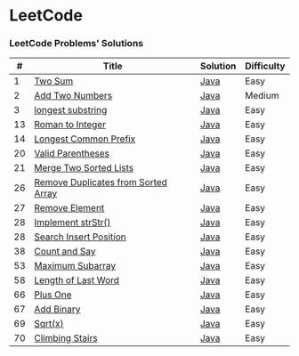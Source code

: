 LeetCode
========
### LeetCode Problems' Solutions
| # | Title | Solution | Difficulty |
|---| ----- | -------- | ---------- |
|1| [Two Sum](https://leetcode.com/problems/two-sum/description/) | [Java](./algorithms/TwoSum/) | Easy |
|2| [Add Two Numbers](https://leetcode-cn.com/problems/add-two-numbers/description/) | [Java](./algorithms/AddTwoNum/AddTwoNum.java) | Medium |
|3| [longest substring](https://leetcode-cn.com/problems/longest-substring-without-repeating-characters/description/) | [Java](./algorithms/LongestSubstring/) | Easy |
|13| [Roman to Integer](https://leetcode-cn.com/problems/roman-to-integer/description/) | [Java](./algorithms/RomanToInteger/RomanToInteger.java) | Easy |
|14| [Longest Common Prefix ](https://leetcode-cn.com/problems/longest-common-prefix/description/) | [Java](./algorithms/LongestCommonPrefix/LongestCommonPrefix.java) | Easy |
|20| [Valid Parentheses ](https://leetcode-cn.com/problems/valid-parentheses/description/) | [Java](./algorithms/ValidParentheses/ValidParentheses.java) | Easy |
|21| [Merge Two Sorted Lists ](https://leetcode-cn.com/problems/merge-two-sorted-lists/description/) | [Java](./algorithms/MergeTwoSortedLists/MergeTwoSortedLists.java) | Easy |
|26| [Remove Duplicates from Sorted Array ](https://leetcode-cn.com/problems/remove-duplicates-from-sorted-array/description/) | [Java](./algorithms/RemoveDuplicatesFromSortedArray/RemoveDuplicatesFromSortedArray.java) | Easy |
|27| [Remove Element ](https://leetcode-cn.com/problems/remove-element/description/) | [Java](./algorithms/RemoveElement/) | Easy |
|28| [Implement strStr() ](https://leetcode-cn.com/problems/implement-strstr/description/) | [Java](./algorithms/ImplementStrStr()/ImplementStrStr().java) | Easy |
|28| [Search Insert Position ](https://leetcode-cn.com/problems/search-insert-position/description/) | [Java](./algorithms/SearchInsertPosition/SearchInsertPosition.java) | Easy |
|38| [Count and Say ](https://leetcode-cn.com/problems/count-and-say/description/) | [Java](./algorithms/CountAndSay/CountAndSay.java) | Easy |
|53| [Maximum Subarray](https://leetcode-cn.com/problems/maximum-subarray/description/) | [Java](./algorithms/MaximumSubarray/MaximumSubarray.java) | Easy |
|58| [Length of Last Word](https://leetcode-cn.com/problems/length-of-last-word/description/) | [Java](./algorithms/LengthOfLastWord/LengthOfLastWord.java) | Easy |
|66| [Plus One](https://leetcode-cn.com/problems/plus-one/description/) | [Java](./algorithms/PlusOne/PlusOne.java) | Easy |
|67| [Add Binary](https://leetcode-cn.com/problems/add-binary/description/) | [Java](./algorithms/AddBinary/AddBinary.java) | Easy |
|69| [Sqrt(x)](https://leetcode-cn.com/problems/sqrtx/description/) | [Java](./algorithms/Sqrt(x)/Sqrt(x).java) | Easy |
|70| [Climbing Stairs](https://leetcode-cn.com/problems/climbing-stairs/description/) | [Java](./algorithms/ClimbingStairs/ClimbingStairs.java) | Easy |

